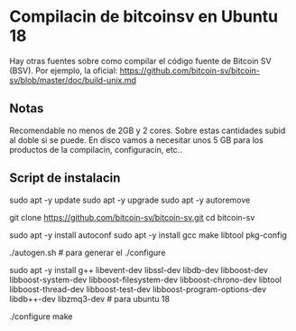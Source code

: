 # Compilacin de bitcoinsv en Ubuntu 18
Hay otras fuentes sobre como compilar el código fuente de Bitcoin SV (BSV). Por ejemplo, la oficial: https://github.com/bitcoin-sv/bitcoin-sv/blob/master/doc/build-unix.md

## Notas

Recomendable no menos de 2GB y 2 cores. Sobre estas cantidades subid al doble si se puede. En disco vamos a necesitar unos 5 GB para los productos de la compilacin, configuracin, etc..


## Script de instalacin 

sudo apt -y update
sudo apt -y upgrade
sudo apt -y autoremove

git clone https://github.com/bitcoin-sv/bitcoin-sv.git
cd bitcoin-sv

sudo apt -y install autoconf
sudo apt -y install gcc make libtool pkg-config

./autogen.sh # para generar el ./configure

sudo apt -y install g++ libevent-dev libssl-dev libdb-dev libboost-dev libboost-system-dev libboost-filesystem-dev libboost-chrono-dev libtool libboost-thread-dev libboost-test-dev libboost-program-options-dev libdb++-dev libzmq3-dev # para ubuntu 18

./configure
make
